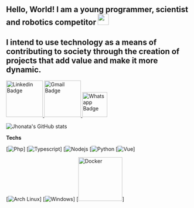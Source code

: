 ## Hello, World! I am a young programmer, scientist and robotics competitor <img src="https://raw.githubusercontent.com/iampavangandhi/iampavangandhi/master/gifs/Hi.gif" width="30px">
## I intend to use technology as a means of contributing to society through the creation of projects that add value and make it more dynamic.

<a href="https://www.linkedin.com/in/jhonata-augusto-2301541b5/" rel="nofollow">
  <img src="https://github.com/dheereshagrwal/colored-icons/blob/master/public/icons/linkedin/linkedin-horizontal.svg" alt="Linkedin Badge" data-canonical-src="https://img.shields.io/badge/-LinkedIn-blue?style=for-the-badge&amp;logo=Linkedin&amp;logoColor=white&amp;link=https://www.linkedin.com/in/jhonata-augusto-2301541b5/" style="width:100px;">
</a> 

<a href="mailto:jhon.augustosilva@gmail.com">
  <img src="https://github.com/dheereshagrwal/colored-icons/blob/master/public/icons/gmail/gmail-horizontal.svg" alt="Gmail Badge" data-canonical-src="https://img.shields.io/badge/-Gmail-c14438?style=for-the-badge&amp;logo=Gmail&amp;logoColor=white&amp;link=mailto:jhon.augustosilva@gmail.com" style="width:100px;">
</a> 
<a href="https://api.whatsapp.com/send?phone=5582982136275&amp;text=Ol%C3%A1!" rel="nofollow">
  <img src="https://github.com/dheereshagrwal/colored-icons/blob/master/public/icons/whatsapp/whatsapp-vertical.svg" alt="Whatsapp Badge" data-canonical-src="https://img.shields.io/badge/-Whatsapp-4CA143?style=for-the-badge&amp;labelColor=4CA143&amp;logo=whatsapp&amp;logoColor=white&amp;link=https://api.whatsapp.com/send?phone=5582982136275&amp;text=Ol%C3%A1!" style="width:68px;">
</a>

![Jhonata's GitHub stats](https://github-readme-stats.vercel.app/api?username=JhonataAugust0&show_icons=true&theme=dark)

**Techs**

[![Php](https://img.shields.io/badge/PHP-777BB4?style=for-the-badge&logo=php&logoColor=white)] [![Typescript](https://img.shields.io/badge/TypeScript-007ACC?style=for-the-badge&logo=typescript&logoColor=white)] [![Nodejs](https://img.shields.io/badge/Node.js-43853D?style=for-the-badge&logo=node.js&logoColor=white) [![Python](https://img.shields.io/badge/Python-14354C?style=for-the-badge&logo=python&logoColor=white) [![Vue](https://img.shields.io/badge/Vue.js-35495E?style=for-the-badge&logo=vue.js&logoColor=4FC08D)] 

[![Arch Linux](https://img.shields.io/badge/Arch_Linux-1793D1?style=for-the-badge&logo=arch-linux&logoColor=white)] [![Windows](https://img.shields.io/badge/Windows-0078D6?style=for-the-badge&logo=windows&logoColor=white)]  [<a><img src="https://github.com/dheereshagrwal/colored-icons/blob/master/public/icons/docker/docker-horizontal.svg" alt="Docker" style="width:120px;"></a>] 
